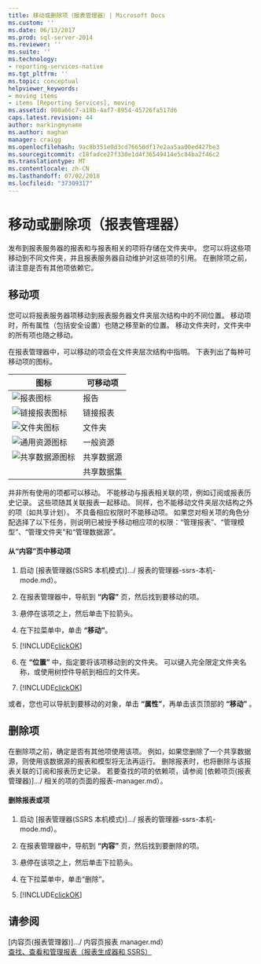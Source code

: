 ```yaml
---
title: 移动或删除项（报表管理器）| Microsoft Docs
ms.custom: ''
ms.date: 06/13/2017
ms.prod: sql-server-2014
ms.reviewer: ''
ms.suite: ''
ms.technology:
- reporting-services-native
ms.tgt_pltfrm: ''
ms.topic: conceptual
helpviewer_keywords:
- moving items
- items [Reporting Services], moving
ms.assetid: 980a66c7-a18b-4af7-8954-45726fa517d6
caps.latest.revision: 44
author: markingmyname
ms.author: maghan
manager: craigg
ms.openlocfilehash: 9ac8b351e0d3cd76650df17e2aa5aa00ed427be3
ms.sourcegitcommit: c18fadce27f330e1d4f36549414e5c84ba2f46c2
ms.translationtype: MT
ms.contentlocale: zh-CN
ms.lasthandoff: 07/02/2018
ms.locfileid: "37309317"
---
```

# <a name="move-or-delete-an-item-report-manager"></a>移动或删除项（报表管理器）
  发布到报表服务器的报表和与报表相关的项将存储在文件夹中。 您可以将这些项移动到不同文件夹，并且报表服务器自动维护对这些项的引用。 在删除项之前，请注意是否有其他项依赖它。  
  
## <a name="move-an-item"></a>移动项  
 您可以将报表服务器项移动到报表服务器文件夹层次结构中的不同位置。 移动项时，所有属性（包括安全设置）也随之移至新的位置。 移动文件夹时，文件夹中的所有项也随之移动。  
  
 在报表管理器中，可以移动的项会在文件夹层次结构中指明。 下表列出了每种可移动项的图标。  
  
|图标|可移动项|  
|----------|-------------------|  
|![报表图标](../media/hlp-16doc.gif "报表图标")|报告|  
|![链接报表图标](../media/hlp-16linked.gif "链接报表图标")|链接报表|  
|![文件夹图标](../media/hlp-16folder.gif "文件夹图标")|文件夹|  
|![通用资源图标](../media/hlp-16file.gif "通用资源图标")|一般资源|  
|![共享数据源图标](../media/hlp-16datasource.png "共享数据源图标")|共享数据源|  
||共享数据集|  
  
 并非所有使用的项都可以移动。 不能移动与报表相关联的项，例如订阅或报表历史记录。 这些项随其关联报表一起移动。 同样，也不能移动文件夹层次结构之外的项（如共享计划）。 不具备相应权限时不能移动项。 如果您对相关项的角色分配选择了以下任务，则说明已被授予移动相应项的权限：“管理报表”、“管理模型”、“管理文件夹”和“管理数据源”。  
  
#### <a name="to-move-an-item-from-within-the-contents-page"></a>从“内容”页中移动项  
  
1.  启动 [报表管理器&#40;SSRS 本机模式&#41;].../ 报表的管理器-ssrs-本机-mode.md）。  
  
2.  在报表管理器中，导航到 **“内容”** 页，然后找到要移动的项。  
  
3.  悬停在该项之上，然后单击下拉箭头。  
  
4.  在下拉菜单中，单击 **“移动”**。  
  
5.  [!INCLUDE[clickOK](../../../includes/clickok-md.md)]  
  
6.  在 **“位置”** 中，指定要将该项移动到的文件夹。 可以键入完全限定文件夹名称，或使用树控件导航到相应的文件夹。  
  
7.  [!INCLUDE[clickOK](../../../includes/clickok-md.md)]  
  
 或者，您也可以导航到要移动的对象，单击 **“属性”**，再单击该页顶部的 **“移动”** 。  
  
## <a name="delete-an-item"></a>删除项  
 在删除项之前，确定是否有其他项使用该项。 例如，如果您删除了一个共享数据源，则使用该数据源的报表和模型将无法再运行。 删除报表时，也将删除与该报表关联的订阅和报表历史记录。 若要查找的项的依赖项，请参阅 [依赖项页&#40;报表管理器&#41;].../ 相关的项的页面的报表-manager.md）。  
  
#### <a name="to-delete-a-report-or-item"></a>删除报表或项  
  
1.  启动 [报表管理器&#40;SSRS 本机模式&#41;].../ 报表的管理器-ssrs-本机-mode.md）。  
  
2.  在报表管理器中，导航到 **“内容”** 页，然后找到要删除的项。  
  
3.  悬停在该项之上，然后单击下拉箭头。  
  
4.  在下拉菜单中，单击“删除”。  
  
5.  [!INCLUDE[clickOK](../../../includes/clickok-md.md)]  
  
## <a name="see-also"></a>请参阅  
 [内容页&#40;报表管理器&#41;].../ 内容页报表 manager.md）   
 [查找、查看和管理报表（报表生成器和 SSRS）](../report-builder/finding-viewing-and-managing-reports-report-builder-and-ssrs.md)  
  
  
